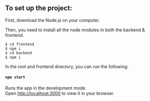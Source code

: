 ## To set up the project:
First, download the Node.js on your computer.

Then, you need to install all the node modules in both the backend & frontend.

```
$ cd frontend
$ npm i
$ cd backend
$ npm i
```

In the root and frontend directory, you can run the following:

#### `npm start`

Runs the app in the development mode.\
Open [http://localhost:3000](http://localhost:3000) to view it in your browser.
